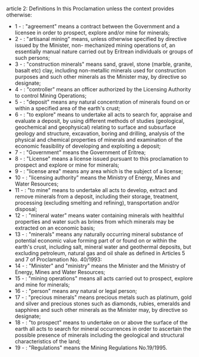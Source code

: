 article 2: Definitions
In this Proclamation unless the context provides otherwise: 
<ul>
			<li>1 - : &quot;agreement&quot; means a contract between the Government and a licensee in order to prospect, explore and&#x2F;or mine for minerals; <ul>
			</ul></li>			<li>2 - : &quot;artisanal mining&quot; means, unless otherwise specified by directive issued by the Minister, non- mechanized mining operations of, an essentially manual nature carried out by Eritrean individuals or groups of such persons; <ul>
			</ul></li>			<li>3 - : &quot;construction minerals&quot; means sand, gravel, stone (marble, granite, basalt etc) clay, including non-metallic minerals used for construction purposes and such other minerals as the Minister may, by directive so designate; <ul>
			</ul></li>			<li>4 - : &quot;controller&quot; means an officer authorized by the Licensing Authority to control Mining Operations; <ul>
			</ul></li>			<li>5 - : &quot;deposit&quot; means any natural concentration of minerals found on or within a specified area of the earth&#39;s crust; <ul>
			</ul></li>			<li>6 - : &quot;to explore&quot; means to undertake all acts to search for, appraise and evaluate a deposit, by using different methods of studies (geological, geochemical and geophysical) relating to surface and subsurface geology and structure, excavation, boring and drilling, analysis of the physical and chemical properties of minerals and examination of the economic feasibility of developing and exploiting a deposit; <ul>
			</ul></li>			<li>7 - : &quot;Government&quot; means the Government of Eritrea; <ul>
			</ul></li>			<li>8 - : &quot;License&quot; means a license issued pursuant to this proclamation to prospect and explore or mine for minerals; <ul>
			</ul></li>			<li>9 - : &quot;license area&quot; means any area which is the subject of a license; <ul>
			</ul></li>			<li>10 - : &quot;licensing authority&quot; means the Ministry of Energy, Mines and Water Resources; <ul>
			</ul></li>			<li>11 - : &quot;to mine&quot; means to undertake all acts to develop, extract and remove minerals from a deposit, including their storage, treatment, processing (excluding smelting and refining), transportation and&#x2F;or disposal; <ul>
			</ul></li>			<li>12 - : &quot;mineral water&quot; means water containing minerals with healthful properties and water such as brines from which minerals may be extracted on an economic basis; <ul>
			</ul></li>			<li>13 - : &quot;minerals&quot; means any naturally occurring mineral substance of potential economic value forming part of or found on or within the earth&#39;s crust, including salt, mineral water and geothermal deposits, but excluding petroleum, natural gas and oil shale as defined in Articles 5 and 7 of Proclamation No. 40&#x2F;1993: <ul>
			</ul></li>			<li>14 - : &quot;Minister&quot; and &quot;ministry&quot; means the Minister and the Ministry of Energy, Mines and Water Resources; <ul>
			</ul></li>			<li>15 - : &quot;mining operations&quot; means all acts carried out to prospect, explore and mine for minerals; <ul>
			</ul></li>			<li>16 - : &quot;person&quot; means any natural or legal person; <ul>
			</ul></li>			<li>17 - : &quot;precious minerals&quot; means precious metals such as platinum, gold and silver and precious stones such as diamonds, rubies, emeralds and sapphires and such other minerals as the Minister may, by directive so designate; <ul>
			</ul></li>			<li>18 - : &quot;to prospect&quot; means to undertake on or above the surface of the earth all acts to search for mineral occurrences in order to ascertain the possible presence of minerals including the geological and structural characteristics of the land; <ul>
			</ul></li>			<li>19 - : &quot;Regulations&quot; means the Mining Regulations No.19&#x2F;1995. <ul>
			</ul></li></ul>